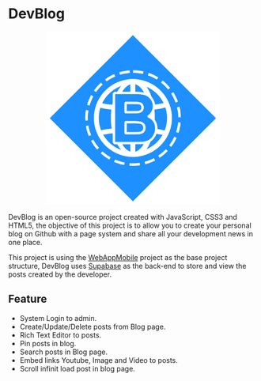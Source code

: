 # DevBlog

<p align="center">
  <img width="350" src="data/img/logo.png" alt="DevBlog Logo"/>
</p>

DevBlog is an open-source project created with JavaScript, CSS3 and HTML5, the objective of this project is to allow you to create your personal blog on Github with a page system and share all your development news in one place.

This project is using the [WebAppMobile](https://github.com/treviasxk/WebAppMobile) project as the base project structure, DevBlog uses [Supabase](https://supabase.com/) as the back-end to store and view the posts created by the developer.

## Feature
  - System Login to admin.
  - Create/Update/Delete posts from Blog page.
  - Rich Text Editor to posts.
  - Pin posts in blog.
  - Search posts in Blog page.
  - Embed links Youtube, Image and Video to posts.
  - Scroll infinit load post in blog page.